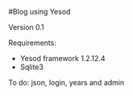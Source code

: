 #Blog using Yesod

Version 0.1

Requirements:
- Yesod framework 1.2.12.4
- Sqlite3

To do: json, login, years and admin
